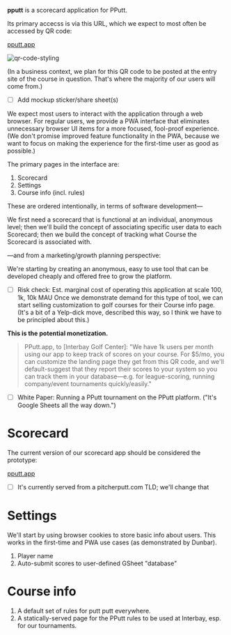 **pputt** is a scorecard application for PPutt.

Its primary accecss is via this URL, which we expect to most often be accessed by QR code:

[pputt.app](http://pputt.app)

![qr-code-styling](https://user-images.githubusercontent.com/2374730/174653655-eb081435-b9a7-40c8-9d12-971ee1dc2987.png)



(In a business context, we plan for this QR code to be posted at the entry site of the course in question. That's where the majority of our users will come from.)

- [ ] Add mockup sticker/share sheet(s)

We expect most users to interact with the application through a web browser. For regular users, we provide a PWA interface that eliminates unnecessary browser UI items for a more focused, fool-proof experience. (We don't promise improved feature functionality in the PWA, because we want to focus on making the experience for the first-time user as good as possible.)

The primary pages in the interface are:
1. Scorecard
2. Settings
3. Course info (incl. rules)

These are ordered intentionally, in terms of software development—

We first need a scorecard that is functional at an individual, anonymous level;
then we'll build the concept of associating specific user data to each Scorecard;
then we build the concept of tracking what Course the Scorecard is associated with. 

—and from a marketing/growth planning perspective:

We're starting by creating an anonymous, easy to use tool that can be developed cheaply and offered free to grow the platform. 
- [ ] Risk check: Est. marginal cost of operating this application at scale 100, 1k, 10k MAU
Once we demonstrate demand for this type of tool, we can start selling customization to golf courses for their Course info page. (It's a bit of a Yelp-dick move, described this way, so I think we have to be principled about this.) 

**This is the potential monetization.**

> PPutt.app, to [Interbay Golf Center]: "We have 1k users per month using our app to keep track of scores on your course. For $5/mo, you can customize the landing page they get from this QR code, and we'll default-suggest that they report their scores to your system so you can track them in your database—e.g. for league-scoring, running company/event tournaments quickly/easily."

- [ ] White Paper: Running a PPutt tournament on the PPutt platform. ("It's Google Sheets all the way down.")

# Scorecard

The current version of our scorecard app should be considered the prototype:

[pputt.app](http://pputt.app)

- [ ] It's currently served from a pitcherputt.com TLD; we'll change that

# Settings
We'll start by using browser cookies to store basic info about users. This works in the first-time and PWA use cases (as demonstrated by Dunbar).

1. Player name
2. Auto-submit scores to user-defined GSheet "database"

# Course info

1. A default set of rules for putt putt everywhere.
2. A statically-served page for the PPutt rules to be used at Interbay, esp. for our tournaments.
